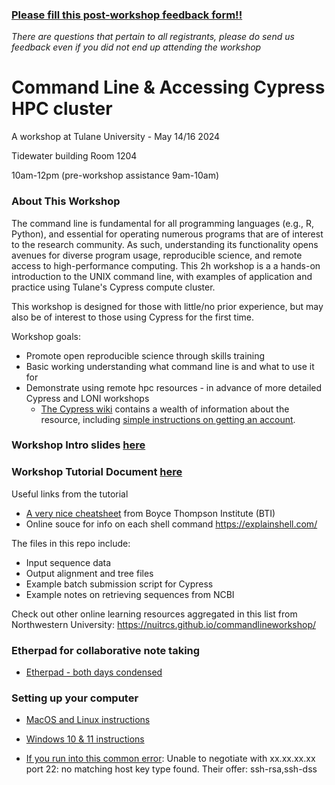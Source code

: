 ### [Please fill this post-workshop feedback form!!](https://forms.gle/muJEnKBdwkXMaQdx7)
*There are questions that pertain to all registrants, please do send us feedback even if you did not end up attending the workshop*


# Command Line & Accessing Cypress HPC cluster
A workshop at Tulane University - May 14/16 2024

Tidewater building Room 1204

10am-12pm (pre-workshop assistance 9am-10am)

### **About This Workshop**
The command line is fundamental for all programming languages (e.g., R, Python), and essential for operating numerous programs that are of interest to the research community. As such, understanding its functionality opens avenues for diverse program usage, reproducible science, and remote access to high-performance computing. 
This 2h workshop is a a hands-on introduction to the UNIX command line, with examples of application and practice using Tulane's Cypress compute cluster.

This workshop is designed for those with little/no prior experience, but may also be of interest to those using Cypress for the first time. 

Workshop goals: 
- Promote open reproducible science through skills training
- Basic working understanding what command line is and what to use it for
- Demonstrate using remote hpc resources - in advance of more detailed Cypress and LONI workshops
  - [The Cypress wiki](https://wiki.hpc.tulane.edu/trac/wiki/cypress) contains a wealth of information about the resource, including [simple instructions on getting an account](https://wiki.hpc.tulane.edu/trac/wiki/cypress#Gettinganaccount).

### Workshop Intro slides [here](cmd_line_wkshop_2024_intro.pdf)
### Workshop Tutorial Document [here](https://hackmd.io/@jmqb/Bkog6b7X0)

Useful links from the tutorial
- [A very nice cheatsheet](https://btiplantbioinfocourse.wordpress.com/wp-content/uploads/2016/02/sgn_unix_commands_cheat_sheet_2016.pdf) from Boyce Thompson Institute (BTI)
- Online souce for info on each shell command https://explainshell.com/

The files in this repo include: 
- Input sequence data 
- Output alignment and tree files
- Example batch submission script for Cypress
- Example notes on retrieving sequences from NCBI

Check out other online learning resources aggregated in this list from Northwestern University: https://nuitrcs.github.io/commandlineworkshop/

### Etherpad for collaborative note taking
- [Etherpad - both days condensed](https://etherpad.p2pu.org/p/Cmd_line_&_Cypress_051624)

### Setting up your computer
- [MacOS and Linux instructions](https://github.com/JessicaMBlanton/CmdLine_and_Cypress_workshop/wiki/Computer-setup-%E2%80%90-MacOS-and-Linux)
- [Windows 10 & 11 instructions](https://github.com/JessicaMBlanton/CmdLine_and_Cypress_workshop/wiki/Computer-setup-%E2%80%90-Windows-10-%26-11)

- [If you run into this common error](https://wiki.hpc.tulane.edu/trac/wiki/cypress/SshUsage#InCaseOfError:Unabletonegotiatenomatchinghostkeytypefound): Unable to negotiate with xx.xx.xx.xx port 22: no matching host key type found. Their offer: ssh-rsa,ssh-dss
  





